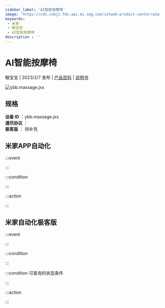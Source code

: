 ```yaml
---
sidebar_label: 'AI智能按摩椅'
image: 'https://cdn.cnbj1.fds.api.mi-img.com/iotweb-product-center/a3a46b0e2e5fc3f6995f23ea0ede25fc_1667213554967.png?GalaxyAccessKeyId=AKVGLQWBOVIRQ3XLEW&Expires=9223372036854775807&Signature=2UyxAlN+Ff9cV4wpGTlBsG32AGg='
keywords: 
 - 米家
 - 眼宝宝
 - AI智能按摩椅
description : ''
---
```

# AI智能按摩椅

眼宝宝 | 2023/2/7 发布 | [产品百科](https://home.mi.com/webapp/content/baike/product/index.html?model=ybb.massage.jxs/) | [说明书](https://home.mi.com/views/introduction.html?model=ybb.massage.jxs&region=cn)

![ybb.massage.jxs](https://cdn.cnbj1.fds.api.mi-img.com/iotweb-product-center/a3a46b0e2e5fc3f6995f23ea0ede25fc_1667213554967.png?GalaxyAccessKeyId=AKVGLQWBOVIRQ3XLEW&Expires=9223372036854775807&Signature=2UyxAlN+Ff9cV4wpGTlBsG32AGg=)

## 规格  
> 
**设备 ID** ：ybb.massage.jxs  
**通讯协议** ：  
**极客版**  ： 待补充 


## 米家APP自动化  

:::event  

:::

:::condition  

:::

:::action   

:::

## 米家自动化极客版  

:::event  

:::

:::condition  

:::

:::condition 可查询的状态条件  

:::

:::action  

:::

        
